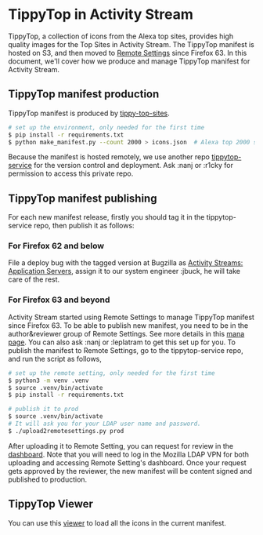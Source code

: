# TippyTop in Activity Stream
TippyTop, a collection of icons from the Alexa top sites, provides high quality images for the Top Sites in Activity Stream. The TippyTop manifest is hosted on S3, and then moved to [Remote Settings](https://firefox-source-docs.mozilla.org/services/common/docs/services/RemoteSettings.html) since Firefox 63. In this document, we'll cover how we produce and manage TippyTop manifest for Activity Stream.

## TippyTop manifest production
TippyTop manifest is produced by [tippy-top-sites](https://github.com/mozilla/tippy-top-sites).

```sh
# set up the environment, only needed for the first time
$ pip install -r requirements.txt
$ python make_manifest.py --count 2000 > icons.json  # Alexa top 2000 sites
```

Because the manifest is hosted remotely, we use another repo [tippytop-service](https://github.com/mozilla-services/tippytop-service) for the version control and deployment. Ask :nanj or :r1cky for permission to access this private repo.

## TippyTop manifest publishing
For each new manifest release, firstly you should tag it in the tippytop-service repo, then publish it as follows:

### For Firefox 62 and below
File a deploy bug with the tagged version at Bugzilla as [Activity Streams: Application Servers](https://bugzilla.mozilla.org/enter_bug.cgi?product=Firefox&component=Activity%20Streams%3A%20Application%20Servers), assign it to our system engineer :jbuck, he will take care of the rest.

### For Firefox 63 and beyond
Activity Stream started using Remote Settings to manage TippyTop manifest since Firefox 63. To be able to publish new manifest, you need to be in the author&reviewer group of Remote Settings. See more details in this [mana page](https://mana.mozilla.org/wiki/pages/viewpage.action?pageId=66655528). You can also ask :nanj or :leplatram to get this set up for you.
To publish the manifest to Remote Settings, go to the tippytop-service repo, and run the script as follows,

```sh
# set up the remote setting, only needed for the first time
$ python3 -m venv .venv
$ source .venv/bin/activate
$ pip install -r requirements.txt

# publish it to prod
$ source .venv/bin/activate
# It will ask you for your LDAP user name and password.
$ ./upload2remotesettings.py prod
```

After uploading it to Remote Setting, you can request for review in the [dashboard](https://settings-writer.prod.mozaws.net/v1/admin/). Note that you will need to log in the Mozilla LDAP VPN for both uploading and accessing Remote Setting's dashboard. Once your request gets approved by the reviewer, the new manifest will be content signed and published to production.

## TippyTop Viewer
You can use this [viewer](https://mozilla.github.io/tippy-top-sites/manifest-viewer/) to load all the icons in the current manifest.
